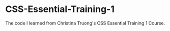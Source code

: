 # CSS-Essential-Training-1
The code I learned from Christina Truong's CSS Essential Training 1 Course.
